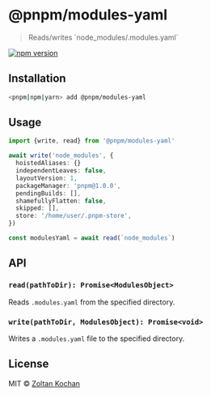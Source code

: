 # @pnpm/modules-yaml

> Reads/writes \`node_modules/.modules.yaml\`

<!--@shields('npm')-->
[![npm version](https://img.shields.io/npm/v/@pnpm/modules-yaml.svg)](https://www.npmjs.com/package/@pnpm/modules-yaml)
<!--/@-->

## Installation

```sh
<pnpm|npm|yarn> add @pnpm/modules-yaml
```

## Usage

```ts
import {write, read} from '@pnpm/modules-yaml'

await write('node_modules', {
  hoistedAliases: {}
  independentLeaves: false,
  layoutVersion: 1,
  packageManager: 'pnpm@1.0.0',
  pendingBuilds: [],
  shamefullyFlatten: false,
  skipped: [],
  store: '/home/user/.pnpm-store',
})

const modulesYaml = await read(`node_modules`)
```

## API

### `read(pathToDir): Promise<ModulesObject>`

Reads `.modules.yaml` from the specified directory.

### `write(pathToDir, ModulesObject): Promise<void>`

Writes a `.modules.yaml` file to the specified directory.

## License

MIT © [Zoltan Kochan](https://www.kochan.io/)
